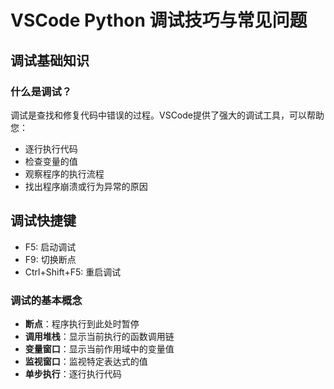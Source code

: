# VSCode Python 调试技巧与常见问题

## 调试基础知识
### 什么是调试？

调试是查找和修复代码中错误的过程。VSCode提供了强大的调试工具，可以帮助您：
- 逐行执行代码
- 检查变量的值
- 观察程序的执行流程
- 找出程序崩溃或行为异常的原因

## 调试快捷键
- F5: 启动调试
- F9: 切换断点
- Ctrl+Shift+F5: 重启调试

### 调试的基本概念
- **断点**：程序执行到此处时暂停
- **调用堆栈**：显示当前执行的函数调用链
- **变量窗口**：显示当前作用域中的变量值
- **监视窗口**：监视特定表达式的值
- **单步执行**：逐行执行代码